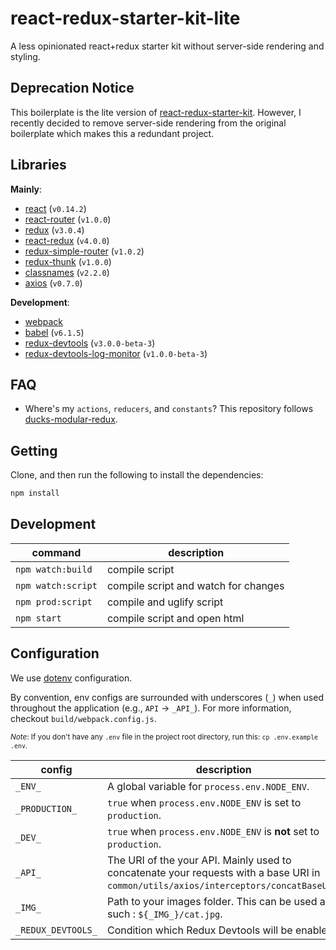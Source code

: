 # react-redux-starter-kit-lite
A less opinionated react+redux starter kit without server-side rendering and styling.

## Deprecation Notice
This boilerplate is the lite version of [react-redux-starter-kit](https://github.com/srph/react-redux-starter-kit). However, I recently decided to remove server-side rendering from the original boilerplate which makes this a redundant project.

## Libraries
**Mainly**:
- [react](http://facebook.github.io/react) (`v0.14.2`)
- [react-router](http://rackt.github.io/react-router) (`v1.0.0`)
- [redux](http://rackt.github.io/redux) (`v3.0.4`)
- [react-redux](http://github.com/gaearon/react-redux) (`v4.0.0`)
- [redux-simple-router](http://rackt.github.io/redux) (`v1.0.2`)
- [redux-thunk](http://github.com/gaearon/redux-thunk) (`v1.0.0`)
- [classnames](http://github.com/JedWatson/classnames) (`v2.2.0`)
- [axios](https://github.com/mzabriskie/axios) (`v0.7.0`)

**Development**:
- [webpack](http://webpack.github.io)
- [babel](http://babeljs.io) (`v6.1.5`)
- [redux-devtools](https://github.com/gaearon/redux-devtools/) (`v3.0.0-beta-3`)
- [redux-devtools-log-monitor](https://github.com/gaearon/redux-devtools/) (`v1.0.0-beta-3`)

## FAQ
- Where's my `actions`, `reducers`, and `constants`? This repository follows [ducks-modular-redux](https://github.com/erikras/ducks-modular-redux).

## Getting
Clone, and then run the following to install the dependencies:
```bash
npm install
```

## Development
|command|description|
|----|----|
|`npm watch:build`|compile script|
|`npm watch:script`|compile script and watch for changes|
|`npm prod:script`|compile and uglify script|
|`npm start`|compile script and open html|

## Configuration
We use [dotenv](https://www.npmjs.com/package/dotenv-style) configuration.

By convention, env configs are surrounded with underscores (`_`) when used throughout the application (e.g., `API` -> `_API_`). For more information, checkout `build/webpack.config.js`.

<sub>*Note*: If you don't have any `.env` file in the project root directory, run this: `cp .env.example .env`.</sub>

|config|description|
|----|----|
|`_ENV_`|A global variable for `process.env.NODE_ENV`.|
|`_PRODUCTION_`|`true` when `process.env.NODE_ENV` is set to `production`.|
|`_DEV_`|`true` when `process.env.NODE_ENV` is **not** set to `production`.|
|`_API_`|The URI of the your API. Mainly used to concatenate your requests with a base URI in `common/utils/axios/interceptors/concatBaseUrl`.|
|`_IMG_`|Path to your images folder. This can be used as such : ````${_IMG_}/cat.jpg````.|
|`_REDUX_DEVTOOLS_`|Condition which Redux Devtools will be enabled.|
